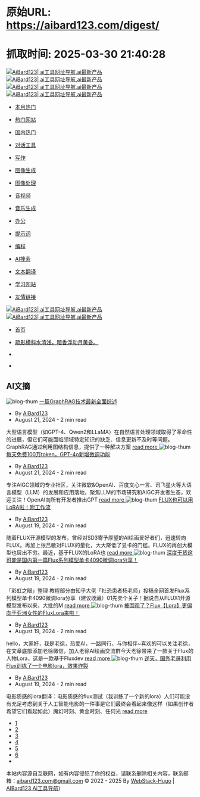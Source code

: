 # 原始URL: https://aibard123.com/digest/

# 抓取时间: 2025-03-30 21:40:28

[ ![AiBard123| ai工具网址导航,ai最新产品](https://aibard123.com/assets/images/bt8-expand-light.png) ![AiBard123| ai工具网址导航,ai最新产品](https://aibard123.com/assets/images/bt8-expand-dark.png) ](https://aibard123.com/) [ ![AiBard123| ai工具网址导航,ai最新产品](https://aibard123.com/assets/images/bt.png) ![AiBard123| ai工具网址导航,ai最新产品](https://aibard123.com/assets/images/bt.png) ](https://aibard123.com/)
  * [ 本月热门 ](https://aibard123.com/#00834a9dd147b04c5d53d4368cdb0b57)
  * [ 热门网站 ](https://aibard123.com/#db0311e7ecfedd24d157f0ceb4a0897f)
  * [ 国内热门 ](https://aibard123.com/#21b5cbb2c769010fec3ce029a5f8a4a3)
  * [ 对话工具 ](https://aibard123.com/#8310718935e8ec25ce0350de01e3f7dc)
  * [ 写作 ](https://aibard123.com/#d58e850d9115797306c2edf61ac6ddd8)
  * [ 图像生成 ](https://aibard123.com/#2a7418a5f8f1ca4e054364a9300657df)
  * [ 图像处理 ](https://aibard123.com/#7808a68ee1b34dab43011429a12de19e)
  * [ 音视频 ](https://aibard123.com/#6729afc51f5ac49a828812fa0eb0c82f)
  * [ 音乐生成 ](https://aibard123.com/#e5ce844860451fff3faf3d8f8894971d)
  * [ 办公 ](https://aibard123.com/#db53804b7d726967c58fcc8c9ca03d27)
  * [ 提示词 ](https://aibard123.com/#47b7af9547e034d28fe6f6d439968ac8)
  * [ 编程 ](https://aibard123.com/#41282bf95e43c64d579757573a03cdde)
  * [ AI搜索 ](https://aibard123.com/#fd71852fd52d5e18ef4f9a252f1eac58)
  * [ 文本翻译 ](https://aibard123.com/#81b1637fbe47625dbdf2094acd3b6683)
  * [ 学习网站 ](https://aibard123.com/#2e9ba3fa6e1ed0e9311b3e97f97f9a40)


  * [ 友情链接 ](https://aibard123.com/digest/#friendlink)


[ ![AiBard123| ai工具网址导航,ai最新产品](https://aibard123.com/assets/images/bt.png) ![AiBard123| ai工具网址导航,ai最新产品](https://aibard123.com/assets/images/bt.png) ](https://aibard123.com/digest/ "AiBard123| ai工具网址导航,ai最新产品")
  * [ 首页 ](https://aibard123.com/)


  * [疏影横斜水清浅，暗香浮动月黄昏。](https://aibard123.com/digest/)
  * [](javascript:)
  * [](javascript:)


## AI文摘
![blog-thum](https://api.allorigins.win/raw?url=https://mmbiz.qpic.cn/sz_mmbiz_png/AE74ia62XricENkiaestFOibndv68iaPqAkUI9Uc9lIydkqwG37V2KtOCVF4Ghnau2w70IEN5x23Wp0pss8KYdAhI8A/640?wx_fmt=png&from=appmsg)
[ 一篇GraphRAG技术最新全面综述 ](https://aibard123.com/digest/2024/0821/%E4%B8%80%E7%AF%87GraphRAG%E6%8A%80%E6%9C%AF%E6%9C%80%E6%96%B0%E5%85%A8%E9%9D%A2%E7%BB%BC%E8%BF%B0/)
  * By [AiBard123](https://aibard123.com/about)
  * August 21, 2024 - 2 min read 


大型语言模型（如GPT-4、Qwen2和LLaMA）在自然语言处理领域取得了革命性的进展，但它们可能面临领域特定知识的缺乏、信息更新不及时等问题。GraphRAG通过利用图结构信息，提供了一种解决方案 
[read more ](https://aibard123.com/digest/2024/0821/%E4%B8%80%E7%AF%87GraphRAG%E6%8A%80%E6%9C%AF%E6%9C%80%E6%96%B0%E5%85%A8%E9%9D%A2%E7%BB%BC%E8%BF%B0/)
![blog-thum](https://api.allorigins.win/raw?url=https://mmbiz.qpic.cn/sz_mmbiz_png/bVibMfbuuqMkyeicuSGrxLhXWt3n569gN3CjyibIcq8xRN7nHmlp6IAXAYaKibuRzHZuHxNInUB1TH4xjLfzSEnghg/640?wx_fmt=png&from=appmsg)
[ 每天免费100万token，GPT-4o新增微调功能 ](https://aibard123.com/digest/2024/0821/%E6%AF%8F%E5%A4%A9%E5%85%8D%E8%B4%B9100%E4%B8%87tokenGPT-4o%E6%96%B0%E5%A2%9E%E5%BE%AE%E8%B0%83%E5%8A%9F%E8%83%BD/)
  * By [AiBard123](https://aibard123.com/about)
  * August 21, 2024 - 2 min read 


专注AIGC领域的专业社区，关注微软&OpenAI、百度文心一言、讯飞星火等大语言模型（LLM）的发展和应用落地，聚焦LLM的市场研究和AIGC开发者生态，欢迎关注！OpenAI向所有开发者推出GPT 
[read more ](https://aibard123.com/digest/2024/0821/%E6%AF%8F%E5%A4%A9%E5%85%8D%E8%B4%B9100%E4%B8%87tokenGPT-4o%E6%96%B0%E5%A2%9E%E5%BE%AE%E8%B0%83%E5%8A%9F%E8%83%BD/)
![blog-thum](https://api.allorigins.win/raw?url=https://mmbiz.qpic.cn/mmbiz_png/PclvAZEsuoC3pL2Mxia5GhFFbxQhr3QvnZIcmWkYwrVP2PHSEIvRWYFq4d68dpfsNLqHNt9sCWwtNsgb1m28XBA/640?wx_fmt=png&from=appmsg)
[ FLUX也可以用LoRA啦！附工作流 ](https://aibard123.com/digest/2024/0819/FLUX%E4%B9%9F%E5%8F%AF%E4%BB%A5%E7%94%A8LoRA%E5%95%A6%E9%99%84%E5%B7%A5%E4%BD%9C%E6%B5%81/)
  * By [AiBard123](https://aibard123.com/about)
  * August 19, 2024 - 2 min read 


随着FLUX开源模型的发布，曾经对SD3寄予厚望的AI绘画爱好者们，迅速转向FLUX。再加上张吕敏对FLUX的量化，大大降低了显卡的门槛，FLUX的再创大模型也层出不穷。最近，基于FLUX的LoRA也 
[read more ](https://aibard123.com/digest/2024/0819/FLUX%E4%B9%9F%E5%8F%AF%E4%BB%A5%E7%94%A8LoRA%E5%95%A6%E9%99%84%E5%B7%A5%E4%BD%9C%E6%B5%81/)
![blog-thum](https://api.allorigins.win/raw?url=https://mmbiz.qpic.cn/sz_mmbiz_png/3hOoVXKRjdjBKuibNpRicqqYMZBuOpzv3AEZFv5YDlw1f2Ib3pL8KvtH0wIk967SjwO8kuicNLAQOGwDUSj9tTEYg/640?wx_fmt=png&from=appmsg)
[ 深度干货这可能是国内第一篇Flux系列模型单卡4090微调lora分享！ ](https://aibard123.com/digest/2024/0819/%E6%B7%B1%E5%BA%A6%E5%B9%B2%E8%B4%A7%E8%BF%99%E5%8F%AF%E8%83%BD%E6%98%AF%E5%9B%BD%E5%86%85%E7%AC%AC%E4%B8%80%E7%AF%87Flux%E7%B3%BB%E5%88%97%E6%A8%A1%E5%9E%8B%E5%8D%95%E5%8D%A14090%E5%BE%AE%E8%B0%83lora%E5%88%86%E4%BA%AB/)
  * By [AiBard123](https://aibard123.com/about)
  * August 19, 2024 - 2 min read 


「彩虹之眼」整理 教程部分由知乎大佬「社恐患者杨老师」投稿全网首发Flux系列模型单卡4090微调lora分享（建议收藏）01先卖个关子！据说自从FLUX1开源模型发布以来，大批的M 
[read more ](https://aibard123.com/digest/2024/0819/%E6%B7%B1%E5%BA%A6%E5%B9%B2%E8%B4%A7%E8%BF%99%E5%8F%AF%E8%83%BD%E6%98%AF%E5%9B%BD%E5%86%85%E7%AC%AC%E4%B8%80%E7%AF%87Flux%E7%B3%BB%E5%88%97%E6%A8%A1%E5%9E%8B%E5%8D%95%E5%8D%A14090%E5%BE%AE%E8%B0%83lora%E5%88%86%E4%BA%AB/)
![blog-thum](https://api.allorigins.win/raw?url=https://mmbiz.qpic.cn/mmbiz_png/LV52nMlf7PwpSzw3Ievf2uDI7xlBS140L16a9KibliaSTgMFaH8oXOewPKVuRB74sCIFNYBzfZyicJ4TZE3fUkvzw/640?wx_fmt=png&from=appmsg)
[ 被围观了？Flux【Lora】更偏向于亚洲女性的FluxLora来啦！ ](https://aibard123.com/digest/2024/0819/%E8%A2%AB%E5%9B%B4%E8%A7%82%E4%BA%86FluxLora%E6%9B%B4%E5%81%8F%E5%90%91%E4%BA%8E%E4%BA%9A%E6%B4%B2%E5%A5%B3%E6%80%A7%E7%9A%84FluxLora%E6%9D%A5%E5%95%A6/)
  * By [AiBard123](https://aibard123.com/about)
  * August 19, 2024 - 2 min read 


hello，大家好，我是老徐，热爱AI，一路同行，与你相伴~喜欢的可以关注老徐，在文章底部添加老徐微信，加入老徐AI绘画交流群今天老徐带来了一款关于Flux的人物Lora，这是一款基于Fluxdev 
[read more ](https://aibard123.com/digest/2024/0819/%E8%A2%AB%E5%9B%B4%E8%A7%82%E4%BA%86FluxLora%E6%9B%B4%E5%81%8F%E5%90%91%E4%BA%8E%E4%BA%9A%E6%B4%B2%E5%A5%B3%E6%80%A7%E7%9A%84FluxLora%E6%9D%A5%E5%95%A6/)
![blog-thum](https://api.allorigins.win/raw?url=https://mmbiz.qpic.cn/sz_mmbiz_jpg/7fVS4NSyD35gu9LONn0FHS6bOtc7qgdvC5DdVC6O2oRcNR6qVgo53hoXFibiaCkqdgJjdKGjOhjHUcPOgibWcjDNg/640?wx_fmt=jpeg&from=appmsg)
[ 逆天，国外老哥利用Flux训练了一个电影lora，效果炸裂 ](https://aibard123.com/digest/2024/0819/%E9%80%86%E5%A4%A9%E5%9B%BD%E5%A4%96%E8%80%81%E5%93%A5%E5%88%A9%E7%94%A8Flux%E8%AE%AD%E7%BB%83%E4%BA%86%E4%B8%80%E4%B8%AA%E7%94%B5%E5%BD%B1lora%E6%95%88%E6%9E%9C%E7%82%B8%E8%A3%82/)
  * By [AiBard123](https://aibard123.com/about)
  * August 19, 2024 - 2 min read 


电影质感的lora翻译：电影质感的flux测试（我训练了一个新的lora）人们可能没有充足考虑到关于人工智能电影的一件事是它们最终会看起来像这样（如果创作者希望它们看起如此）魔幻时刻、黄金时刻、任何光 
[read more ](https://aibard123.com/digest/2024/0819/%E9%80%86%E5%A4%A9%E5%9B%BD%E5%A4%96%E8%80%81%E5%93%A5%E5%88%A9%E7%94%A8Flux%E8%AE%AD%E7%BB%83%E4%BA%86%E4%B8%80%E4%B8%AA%E7%94%B5%E5%BD%B1lora%E6%95%88%E6%9E%9C%E7%82%B8%E8%A3%82/)
  * [1](https://aibard123.com/digest/)
  * [2](https://aibard123.com/digest/page/2/)
  * [3](https://aibard123.com/digest/page/3/)
  * [4](https://aibard123.com/digest/page/4/)
  * [5](https://aibard123.com/digest/page/5/)
  * [6](https://aibard123.com/digest/page/6/)
  * [ ](https://aibard123.com/digest/page/2/)


[ ](javascript:) [ ](javascript:) [ ](https://aibard123.com/about/) [ ](javascript:)
本站内容源自互联网，如有内容侵犯了你的权益，请联系删除相关内容，联系邮箱：aibard123.com@gmail.com © 2022 - 2025 By [WebStack-Hugo](https://github.com/shenweiyan/WebStack-Hugo) | [AIBard123 Ai工具导航](https://www.aibard123.com/))
